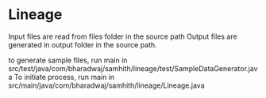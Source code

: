 # Lineage

Input files are read from files folder in the source path
Output files are generated in output folder in the source path.


to generate sample files, run main in src/test/java/com/bharadwaj/samhith/lineage/test/SampleDataGenerator.java
To initiate process, run main in src/main/java/com/bharadwaj/samhith/lineage/Lineage.java
